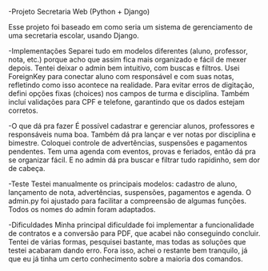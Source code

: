 -Projeto Secretaria Web (Python + Django)

Esse projeto foi baseado em como seria um sistema de gerenciamento de uma secretaria escolar, usando Django.

-Implementações
Separei tudo em modelos diferentes (aluno, professor, nota, etc.) porque acho que assim fica mais organizado e fácil de mexer depois. Tentei deixar o admin bem intuitivo, com buscas e filtros. Usei ForeignKey para conectar aluno com responsável e com suas notas, refletindo como isso acontece na realidade. Para evitar erros de digitação, defini opções fixas (choices) nos campos de turma e disciplina. Também incluí validações para CPF e telefone, garantindo que os dados estejam corretos. 

-O que dá pra fazer
É possível cadastrar e gerenciar alunos, professores e responsáveis numa boa. Também dá pra lançar e ver notas por disciplina e bimestre. Coloquei controle de advertências, suspensões e pagamentos pendentes. Tem uma agenda com eventos, provas e feriados, então dá pra se organizar fácil. E no admin dá pra buscar e filtrar tudo rapidinho, sem dor de cabeça.

-Teste
Testei manualmente os principais modelos: cadastro de aluno, lançamento de nota, advertências, suspensões, pagamentos e agenda.
O admin.py foi ajustado para facilitar a compreensão de algumas funções. Todos os nomes do admin foram adaptados. 

-Dificuldades
Minha principal dificuldade foi implementar a funcionalidade de contratos e a conversão para PDF, que acabei não conseguindo concluir. Tentei de várias formas, pesquisei bastante, mas todas as soluções que testei acabaram dando erro. Fora isso, achei o restante bem tranquilo, já que eu já tinha um certo conhecimento sobre a maioria dos comandos.